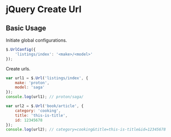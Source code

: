 # jQuery Create Url

## Basic Usage

Initiate global configurations.

```javascript
$.UrlConfig({
    'listings/index': '<make>/<model>'
});
```

Create urls.

```javascript
var url1 = $.Url('listings/index', {
    make: 'proton',
    model: 'saga'
});
console.log(url1); // proton/saga/

var url2 = $.Url('book/article', {
    category: 'cooking',
    title: 'this-is-title',
    id: 12345678
});
console.log(url2); // category=cooking&title=this-is-title&id=12345678
```
